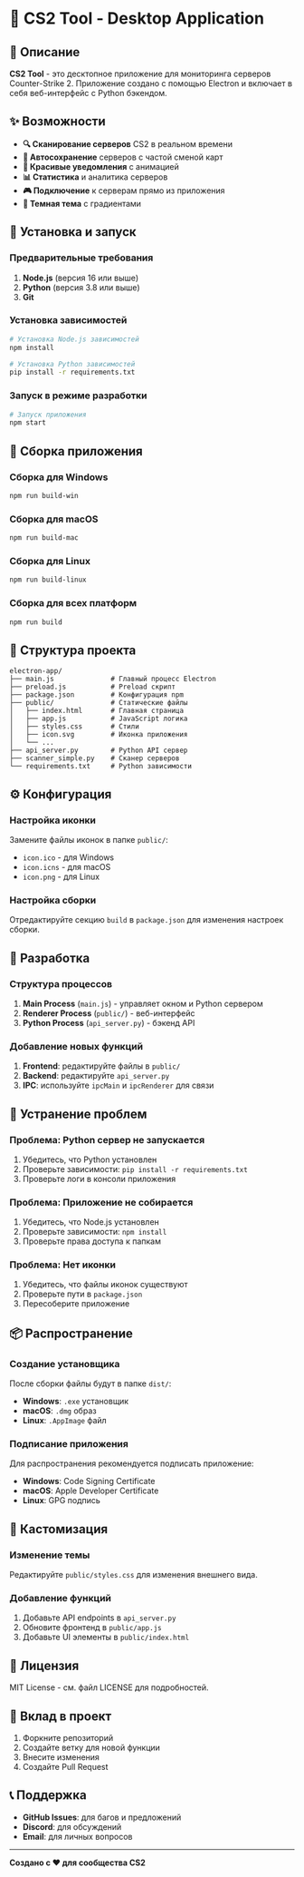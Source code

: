 # 📱 CS2 Tool - Desktop Application

## 🎯 Описание

**CS2 Tool** - это десктопное приложение для мониторинга серверов Counter-Strike 2. Приложение создано с помощью Electron и включает в себя веб-интерфейс с Python бэкендом.

## ✨ Возможности

- **🔍 Сканирование серверов** CS2 в реальном времени
- **💾 Автосохранение** серверов с частой сменой карт
- **🔔 Красивые уведомления** с анимацией
- **📊 Статистика** и аналитика серверов
- **🎮 Подключение** к серверам прямо из приложения
- **🌙 Темная тема** с градиентами

## 🚀 Установка и запуск

### Предварительные требования

1. **Node.js** (версия 16 или выше)
2. **Python** (версия 3.8 или выше)
3. **Git**

### Установка зависимостей

```bash
# Установка Node.js зависимостей
npm install

# Установка Python зависимостей
pip install -r requirements.txt
```

### Запуск в режиме разработки

```bash
# Запуск приложения
npm start
```

## 🔨 Сборка приложения

### Сборка для Windows

```bash
npm run build-win
```

### Сборка для macOS

```bash
npm run build-mac
```

### Сборка для Linux

```bash
npm run build-linux
```

### Сборка для всех платформ

```bash
npm run build
```

## 📁 Структура проекта

```
electron-app/
├── main.js              # Главный процесс Electron
├── preload.js           # Preload скрипт
├── package.json         # Конфигурация npm
├── public/              # Статические файлы
│   ├── index.html       # Главная страница
│   ├── app.js           # JavaScript логика
│   ├── styles.css       # Стили
│   ├── icon.svg         # Иконка приложения
│   └── ...
├── api_server.py        # Python API сервер
├── scanner_simple.py    # Сканер серверов
└── requirements.txt     # Python зависимости
```

## ⚙️ Конфигурация

### Настройка иконки

Замените файлы иконок в папке `public/`:
- `icon.ico` - для Windows
- `icon.icns` - для macOS
- `icon.png` - для Linux

### Настройка сборки

Отредактируйте секцию `build` в `package.json` для изменения настроек сборки.

## 🔧 Разработка

### Структура процессов

1. **Main Process** (`main.js`) - управляет окном и Python сервером
2. **Renderer Process** (`public/`) - веб-интерфейс
3. **Python Process** (`api_server.py`) - бэкенд API

### Добавление новых функций

1. **Frontend**: редактируйте файлы в `public/`
2. **Backend**: редактируйте `api_server.py`
3. **IPC**: используйте `ipcMain` и `ipcRenderer` для связи

## 🐛 Устранение проблем

### Проблема: Python сервер не запускается

1. Убедитесь, что Python установлен
2. Проверьте зависимости: `pip install -r requirements.txt`
3. Проверьте логи в консоли приложения

### Проблема: Приложение не собирается

1. Убедитесь, что Node.js установлен
2. Проверьте зависимости: `npm install`
3. Проверьте права доступа к папкам

### Проблема: Нет иконки

1. Убедитесь, что файлы иконок существуют
2. Проверьте пути в `package.json`
3. Пересоберите приложение

## 📦 Распространение

### Создание установщика

После сборки файлы будут в папке `dist/`:
- **Windows**: `.exe` установщик
- **macOS**: `.dmg` образ
- **Linux**: `.AppImage` файл

### Подписание приложения

Для распространения рекомендуется подписать приложение:
- **Windows**: Code Signing Certificate
- **macOS**: Apple Developer Certificate
- **Linux**: GPG подпись

## 🎨 Кастомизация

### Изменение темы

Редактируйте `public/styles.css` для изменения внешнего вида.

### Добавление функций

1. Добавьте API endpoints в `api_server.py`
2. Обновите фронтенд в `public/app.js`
3. Добавьте UI элементы в `public/index.html`

## 📄 Лицензия

MIT License - см. файл LICENSE для подробностей.

## 🤝 Вклад в проект

1. Форкните репозиторий
2. Создайте ветку для новой функции
3. Внесите изменения
4. Создайте Pull Request

## 📞 Поддержка

- **GitHub Issues**: для багов и предложений
- **Discord**: для обсуждений
- **Email**: для личных вопросов

---

**Создано с ❤️ для сообщества CS2** 